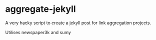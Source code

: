 # aggregate-jekyll

A very hacky script to create a jekyll post for link aggregation projects.

Utilises newspaper3k and sumy
